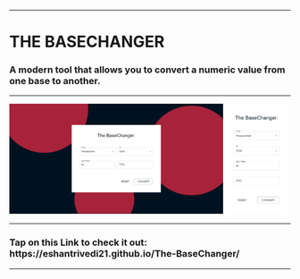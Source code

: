 <html>
  <hr>
  <h1> THE BASECHANGER </h1>
  <h3>A modern tool that allows you to convert a numeric value from one base to another.</h3>
  <hr>
  <p float="left">
    <img src = "./src/assets/prototypePC.png" style = "width : 76%;"> 
    <img src = "./src/assets/prototypeMobile.png" style = "width : 22%;"> 
  </p>
  <hr>
  <h3>Tap on this Link to check it out: https://eshantrivedi21.github.io/The-BaseChanger/</h3>
  <hr>
</html>